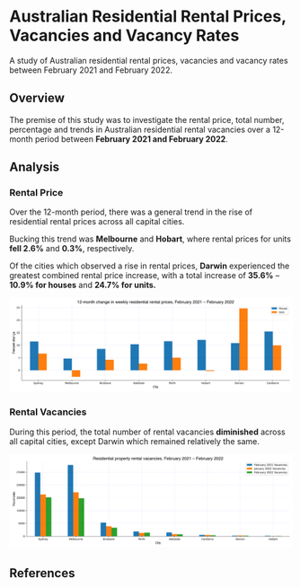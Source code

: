 # Australian Residential Rental Prices, Vacancies and Vacancy Rates
 A study of Australian residential rental prices, vacancies and vacancy rates between February 2021 and February 2022. 
 
 ## Overview
 The premise of this study was to investigate the rental price, total number, percentage and trends in Australian residential rental vacancies over a 12-month period between <b>February 2021 and February 2022</b>.
 
 ## Analysis
 ### Rental Price
 
 Over the 12-month period, there was a general trend in the rise of residential rental prices across all capital cities. 
 
 Bucking this trend was <b>Melbourne</b> and <b>Hobart</b>, where rental prices for units <b>fell 2.6%</b> and <b>0.3%</b>, respectively. 
 
 Of the cities which observed a rise in rental prices, <b>Darwin</b> experienced the greatest combined rental price increase, with a total increase of <b>35.6%</b> – <b>10.9% for houses</b> and <b>24.7% for units.</b>
 
 <p align="center">
  <img src="https://github.com/mnperic/australian-rental-vacancy-rates/raw/main/Images/rental_change_price.png" alt="rental_price"/>
</p>

### Rental Vacancies

During this period, the total number of rental vacancies <b>diminished</b> across all capital cities, except Darwin which remained relatively the same. 

<p align="center">
  <img src="https://github.com/mnperic/australian-rental-vacancy-rates/raw/main/Images/rental_vacancies_city.png" alt="rental_vacancies"/>
</p>

 
 ## References
